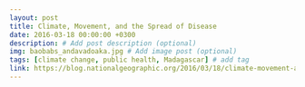 ```yaml
---
layout: post
title: Climate, Movement, and the Spread of Disease
date: 2016-03-18 00:00:00 +0300
description: # Add post description (optional)
img: baobabs_andavadoaka.jpg # Add image post (optional)
tags: [climate change, public health, Madagascar] # add tag
link: https://blog.nationalgeographic.org/2016/03/18/climate-movement-and-the-spread-of-disease/
---
```

